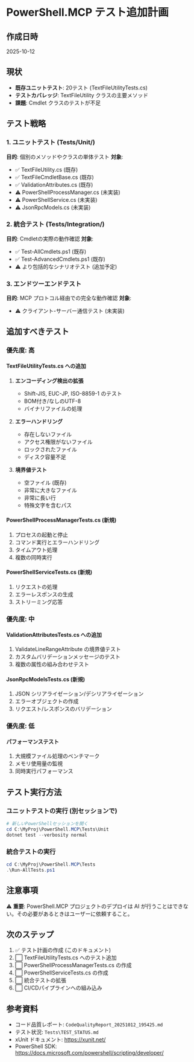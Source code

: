 # PowerShell.MCP テスト追加計画

## 作成日時
2025-10-12

## 現状
- **既存ユニットテスト**: 20テスト (TextFileUtilityTests.cs)
- **テストカバレッジ**: TextFileUtility クラスの主要メソッド
- **課題**: Cmdlet クラスのテストが不足

## テスト戦略

### 1. ユニットテスト (Tests/Unit/)
**目的**: 個別のメソッドやクラスの単体テスト
**対象**:
- ✅ TextFileUtility.cs (既存)
- ✅ TextFileCmdletBase.cs (既存)
- ✅ ValidationAttributes.cs (既存)
- ⚠ PowerShellProcessManager.cs (未実装)
- ⚠ PowerShellService.cs (未実装)
- ⚠ JsonRpcModels.cs (未実装)

### 2. 統合テスト (Tests/Integration/)
**目的**: Cmdletの実際の動作確認
**対象**:
- ✅ Test-AllCmdlets.ps1 (既存)
- ✅ Test-AdvancedCmdlets.ps1 (既存)
- ⚠ より包括的なシナリオテスト (追加予定)

### 3. エンドツーエンドテスト
**目的**: MCP プロトコル経由での完全な動作確認
**対象**:
- ⚠️ クライアント-サーバー通信テスト (未実装)

## 追加すべきテスト

### 優先度: 高

#### TextFileUtilityTests.cs への追加
1. **エンコーディング検出の拡張**
   - Shift-JIS, EUC-JP, ISO-8859-1 のテスト
   - BOM付き/なしのUTF-8
   - バイナリファイルの処理

2. **エラーハンドリング**
   - 存在しないファイル
   - アクセス権限がないファイル
   - ロックされたファイル
   - ディスク容量不足

3. **境界値テスト**
   - 空ファイル (既存)
   - 非常に大きなファイル
   - 非常に長い行
   - 特殊文字を含むパス

#### PowerShellProcessManagerTests.cs (新規)
1. プロセスの起動と停止
2. コマンド実行とエラーハンドリング
3. タイムアウト処理
4. 複数の同時実行

#### PowerShellServiceTests.cs (新規)
1. リクエストの処理
2. エラーレスポンスの生成
3. ストリーミング応答

### 優先度: 中

#### ValidationAttributesTests.cs への追加
1. ValidateLineRangeAttribute の境界値テスト
2. カスタムバリデーションメッセージのテスト
3. 複数の属性の組み合わせテスト

#### JsonRpcModelsTests.cs (新規)
1. JSON シリアライゼーション/デシリアライゼーション
2. エラーオブジェクトの作成
3. リクエスト/レスポンスのバリデーション

### 優先度: 低

#### パフォーマンステスト
1. 大規模ファイル処理のベンチマーク
2. メモリ使用量の監視
3. 同時実行パフォーマンス

## テスト実行方法

### ユニットテストの実行 (別セッションで)
```powershell
# 新しいPowerShellセッションを開く
cd C:\MyProj\PowerShell.MCP\Tests\Unit
dotnet test --verbosity normal
```

### 統合テストの実行
```powershell
cd C:\MyProj\PowerShell.MCP\Tests
.\Run-AllTests.ps1
```

## 注意事項

⚠ **重要**: PowerShell.MCP プロジェクトのデプロイは AI が行うことはできない。その必要があるときはユーザーに依頼すること。

## 次のステップ

1. ✅ テスト計画の作成 (このドキュメント)
2. ⬜ TextFileUtilityTests.cs へのテスト追加
3. ⬜ PowerShellProcessManagerTests.cs の作成
4. ⬜ PowerShellServiceTests.cs の作成
5. ⬜ 統合テストの拡張
6. ⬜ CI/CDパイプラインへの組み込み

## 参考資料

- コード品質レポート: `CodeQualityReport_20251012_195425.md`
- テスト状況: `Tests\TEST_STATUS.md`
- xUnit ドキュメント: https://xunit.net/
- PowerShell SDK: https://docs.microsoft.com/powershell/scripting/developer/
